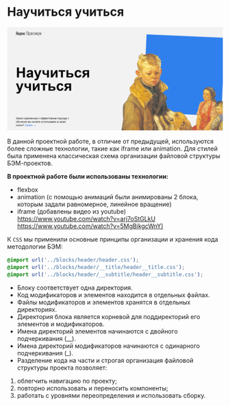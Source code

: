 # Научиться учиться
![](img/main.png)

В данной проектной работе, в отличие от предыдущей, используются более сложные технологии, такие как iframe или animation.
Для стилей была применена классическая схема организации файловой структуры БЭМ-проектов.

**В проектной работе были использованы технологии:** 
* flexbox 
* animation (с помощью анимаций были анимированы 2 блока, которым задали равномерное, линейное вращение)
* iframe (добавлены видео из youtube)  
<https://www.youtube.com/watch?v=arj7oStGLkU> 
<https://www.youtube.com/watch?v=5MgBikgcWnY)>


К `CSS` мы применили основные принципы организации и хранения кода методологии БЭМ:

```CSS
@import url('../blocks/header/header.css');
@import url('../blocks/header/__title/header__title.css');
@import url('../blocks/header/__subtitle/header__subtitle.css');
```

* Блоку соответствует одна директория.
* Код модификаторов и элементов находится в отдельных файлах.
* Файлы модификаторов и элементов хранятся в отдельных директориях.
* Директория блока является корневой для поддиректорий его элементов и модификаторов.
* Имена директорий элементов начинаются с двойного подчеркивания (__).
* Имена директорий модификаторов начинаются с одинарного подчеркивания (_).
* Разделение кода на части и строгая организация файловой структуры проекта позволяет:

1. облегчить навигацию по проекту;
2. повторно использовать и переносить компоненты;
3. работать с уровнями переопределения и использовать сборку.




